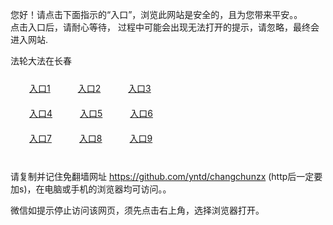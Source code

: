 您好！请点击下面指示的“入口”，浏览此网站是安全的，且为您带来平安。。 <br/>
点击入口后，请耐心等待， 过程中可能会出现无法打开的提示，请忽略，最终会进入网站. </br>

法轮大法在长春<br/>
<div style="padding:10px"><a style="margin:20px" target="_blank" href="https://d1wgr8r1youq5m.cloudfront.net/2Qpsp?qkdmvbl" id="ccLink1" rel="nofollow">入口1</a> <a target="_blank" style="margin:20px" href="https://d35j8mhj2lqvh6.cloudfront.net/2Qpsp?uvolrgp" id="ccLink2" rel="nofollow">入口2</a> <a style="margin:20px" target="_blank" href="https://d2vul7p492lb6i.cloudfront.net/2Qpsp?aadarkpp" id="ccLink3" rel="nofollow">入口3</a></div>

<div style="padding:10px" ><a style="margin:20px" target="_blank" href="https://d1wgr8r1youq5m.cloudfront.net/2Qpsp?qkdmvbl" id="ccLink4" rel="nofollow">入口4</a> <a style="margin:20px" href="https://d35j8mhj2lqvh6.cloudfront.net/2Qpsp?uvolrgp" target="_blank" id="ccLink5" rel="nofollow">入口5</a> <a style="margin:20px" href="https://d2vul7p492lb6i.cloudfront.net/2Qpsp?aadarkpp" target="_blank" id="ccLink6" rel="nofollow">入口6</a></div>

<div style="padding:10px"><a style="margin:20px" target="_blank" href="https://d1wgr8r1youq5m.cloudfront.net/2Qpsp?qkdmvbl" id="ccLink7" rel="nofollow">入口7</a> <a style="margin:20px" href="https://d35j8mhj2lqvh6.cloudfront.net/2Qpsp?uvolrgp" target="_blank" id="ccLink8" rel="nofollow">入口8</a> <a style="margin:20px" target="_blank" href="https://d2vul7p492lb6i.cloudfront.net/2Qpsp?aadarkpp" id="ccLink9" rel="nofollow">入口9</a></div>

<br/>



请复制并记住免翻墙网址 https://github.com/yntd/changchunzx (http后一定要加s)，在电脑或手机的浏览器均可访问。。<br/>

微信如提示停止访问该网页，须先点击右上角，选择浏览器打开。

